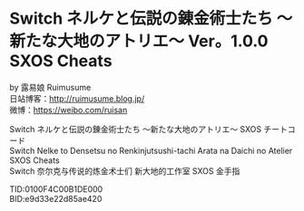 # Switch ネルケと伝説の錬金術士たち ～新たな大地のアトリエ～ Ver。1.0.0 SXOS Cheats
by 露易娘 Ruimusume</br>
日站博客：http://ruimusume.blog.jp/</br>
微博：https://weibo.com/ruisan</br>

Switch ネルケと伝説の錬金術士たち ～新たな大地のアトリエ～ SXOS チートコード</br>
Switch Nelke to Densetsu no Renkinjutsushi-tachi Arata na Daichi no Atelier SXOS Cheats</br>
Switch 奈尔克与传说的炼金术士们 新大地的工作室 SXOS 金手指

TID:0100F4C00B1DE000</br>
BID:e9d33e22d85ae420
